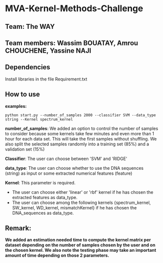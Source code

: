 # MVA-Kernel-Methods-Challenge

## Team: The WAY
## Team members: Wassim BOUATAY, Amrou CHOUCHENE, Yassine NAJI

## Dependencies
Install libraries in the file Requirement.txt

## How to use
**examples:**
```
python start.py --number_of_samples 2000 --classifier SVM --data_type string --Kernel spectrum_kernel
```

**number_of_samples**: We added an option to control the number of samples to consider because some kernels take few minutes and even more than 1 hour for each data set. This will take the first samples without shuffling. We also split the selected samples randomly into a training set (85%) and a validation set (15%)

**Classifier**: The user can choose between 'SVM' and 'RIDGE'

**data_type**: The user can choose whether to use the DNA sequences (string) as input or some extracted numerical features (feature)

**Kernel**: This parameter is required. 
- The user can choose either 'linear' or 'rbf' kernel if he has chosen the extracted features as data_type. 
- The user can choose among the following kernels {spectrum_kernel, SW_kernel, WD_kernel, mismatchKernel} if he has chosen the DNA_sequences as data_type. 

## Remark:
**We added an estimation needed time to compute the kernel matrix per dataset depending on the number of samples chosen by the user and on the chosen kernel. We also note the testing phase may take an important amount of time depending on those 2 parameters.** 
